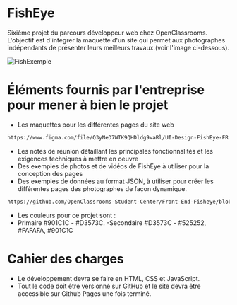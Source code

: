 # FishEye

Sixième projet du parcours développeur web chez OpenClassrooms. L'objectif est d'intégrer la maquette d'un site qui permet aux photographes indépendants de présenter leurs meilleurs travaux.(voir l'image ci-dessous).

![FishExemple](https://user-images.githubusercontent.com/86231087/197489346-c1683402-d488-4cd6-abb1-9297b196208c.png)


# Éléments fournis par l'entreprise pour mener à bien le projet

- Les maquettes pour les différentes pages du site web 
```bash
https://www.figma.com/file/Q3yNeD7WTK9QHDldg9vaRl/UI-Design-FishEye-FR
```
- Les notes de réunion détaillant les principales fonctionnalités et les exigences techniques à mettre en oeuvre
- Des exemples de photos et de vidéos de FishEye à utiliser pour la conception des pages
- Des exemples de données au format JSON, à utiliser pour créer les différentes pages des photographes de façon dynamique.
```bash
https://github.com/OpenClassrooms-Student-Center/Front-End-Fisheye/blob/main/data/photographers.json
```
- Les couleurs pour ce projet sont : 
- Primaire #901C1C - #D3573C. 
-Secondaire #D3573C - #525252, #FAFAFA, #901C1C


# Cahier des charges

- Le développement devra se faire en HTML, CSS et JavaScript.
- Tout le code doit être versionné sur GitHub et le site devra être accessible sur
Github Pages une fois terminé.
